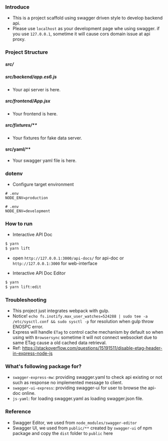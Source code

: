 ### Introduce

- This is a project scaffold using swagger driven style to develop backend api.
- Please use `localhost` as your development page whe using swagger. if you use `127.0.0.1`, sometime it will cause cors domain issue at api proxy.

### Project Structure

##### src/

##### src/backend/app.es6.js

- Your api server is here.

##### src/frontend/App.jsx

- Your frontend is here.

##### src/fixtures/**

- Your fixtures for fake data server.

#### src/yaml/**

- Your swagger yaml file is here.

### dotenv

- Configure target environment

```
# .env
NODE_ENV=production
```

```
# .env
NODE_ENV=development
```

### How to run

- Interactive API Doc

```sh
$ yarn
$ yarn lift
```

- open `http://127.0.0.1:3000/api-docs/` for api-doc or `http://127.0.0.1:3000` for web-interface

- Interactive API Doc Editor

```sh
$ yarn
$ yarn lift:edit
```

### Troubleshooting

- This project just integrates webpack with gulp.
- Notice! `echo fs.inotify.max_user_watches=524288 | sudo tee -a /etc/sysctl.conf && sudo sysctl -p` for resolution when gulp throw ENOSPC error.
- Express will handle `ETag` to control cache mechanism by default so when using with `Browsersync` sometime it will not connect websocket due to same ETag cause a old cached data retrieval.
- Ref: https://stackoverflow.com/questions/15191511/disable-etag-header-in-express-node-js

### What's following package for?

- `swagger-express-mw`: providing swagger.yaml to check api existing or not such as response no implemented message to client.
- `swagger-ui-express`: providing swagger-ui for user to browse the api-doc online.
- `js-yaml`: for loading swagger.yaml as loading swagger.json file.

### Reference

- Swagger Editor, we used from `node_modules/swagger-editor`
- Swagger UI, we used from `public/**` created by `swagger-ui` of npm package and copy the `dist` folder to `public` here
